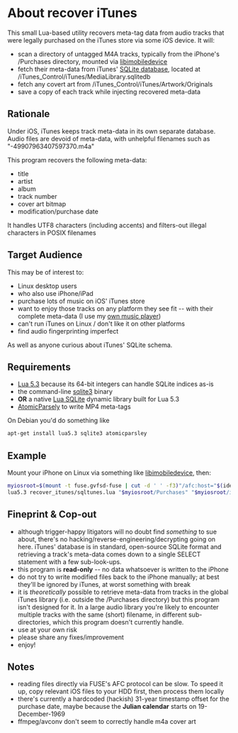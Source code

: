 # About recover iTunes

This small Lua-based utility recovers meta-tag data from audio tracks that were legally purchased on the iTunes store via some iOS device. It will:

* scan a directory of untagged M4A tracks, typically from the iPhone's /Purchases directory, mounted via [libimobiledevice](http://www.libimobiledevice.org)
* fetch their meta-data from iTunes' [SQLite database](http://www.sqlite.org), located at /iTunes_Control/iTunes/MediaLibrary.sqlitedb
* fetch any covert art from /iTunes_Control/iTunes/Artwork/Originals
* save a copy of each track while injecting recovered meta-data


## Rationale

Under iOS, iTunes keeps track meta-data in its own separate database. Audio files are devoid of meta-data, with unhelpful filenames such as "-49907963407597370.m4a"

This program recovers the following meta-data:

* title
* artist
* album
* track number
* cover art bitmap
* modification/purchase date

It handles UTF8 characters (including accents) and filters-out illegal characters in POSIX filenames


## Target Audience

This may be of interest to:

* Linux desktop users
* who also use iPhone/iPad
* purchase lots of music on iOS' iTunes store
* want to enjoy those tracks on any platform they see fit -- with their complete meta-data (I use my [own music player](http://www.laufenberg.ch/lxmusic/))
* can't run iTunes on Linux / don't like it on other platforms
* find audio fingerprinting imperfect

As well as anyone curious about iTunes' SQLite schema.


## Requirements

* [Lua 5.3](http://github.com/lua) because its 64-bit integers can handle SQLite indices as-is
* the command-line [sqlite3](https://packages.debian.org/jessie/sqlite3) binary
* **OR** a native [Lua SQLite](https://github.com/LuaDist2/lsqlite3) dynamic library built for Lua 5.3
* [AtomicParsely](https://github.com/wez/atomicparsley) to write MP4 meta-tags

On Debian you'd do something like

```bash
apt-get install lua5.3 sqlite3 atomicparsley
```


## Example

Mount your iPhone on Linux via something like [libimobiledevice](http://www.libimobiledevice.org), then:

```bash
myiosroot=$(mount -t fuse.gvfsd-fuse | cut -d ' ' -f3)"/afc:host="$(ideviceinfo -k UniqueDeviceID)
lua5.3 recover_itunes/sqltunes.lua "$myiosroot/Purchases" "$myiosroot/iTunes_Control/iTunes" out
```


## Fineprint & Cop-out

* although trigger-happy litigators will no doubt find *something* to sue about, there's no hacking/reverse-engineering/decrypting going on here. iTunes' database is in standard, open-source SQLite format and retrieving a track's meta-data comes down to a single SELECT statement with a few sub-look-ups.
* this program is **read-only** -- no data whatsoever is written to the iPhone
* do not try to write modified files back to the iPhone manually; at best they'll be ignored by iTunes, at worst something with break
* it is *theoretically* possible to retrieve meta-data from tracks in the global iTunes library (i.e. outside the /Purchases directory) but this program isn't designed for it. In a large audio library you're likely to encounter multiple tracks with the same (short) filename, in different sub-directories, which this program doesn't currently handle.
* use at your own risk
* please share any fixes/improvement
* enjoy!


## Notes

* reading files directly via FUSE's AFC protocol can be slow. To speed it up, copy relevant iOS files to your HDD first, then process them locally
* there's currently a hardcoded (hackish) 31-year timestamp offset for the purchase date, maybe because the **Julian calendar** starts on 19-December-1969
* ffmpeg/avconv don't seem to correctly handle m4a cover art

